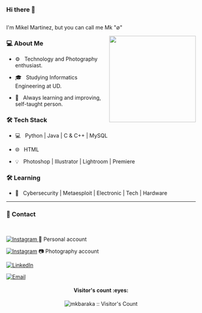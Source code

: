 ### Hi there 👋<h2> 
  I'm Mikel Martinez, but you can call me Mk                 "∅" </h2>


<img align='right' src="https://media.giphy.com/media/Jk9veXoOzMrnC0Y1kU/giphy.gif" width="230">

<h3> 💻 About Me </h3>



- ⚙️ &nbsp; Technology and Photography enthusiast.

- 🎓 &nbsp; Studying Informatics Engineering at UD.

- 🌱 &nbsp; Always learning and improving, self-taught person.



<h3>🛠 Tech Stack</h3>



- 💻 &nbsp; Python | Java | C & C++ | MySQL

- 🌐 &nbsp; HTML 

- 💡 &nbsp; Photoshop | Illustrator | Lightroom | Premiere




<h3>🛠 Learning</h3>

- 🔧 &nbsp;  Cybersecurity |  Metaesploit | Electronic | Tech | Hardware

<hr>


<h3>💬 Contact  </h3>

<br>



<p align="center">

<a href="https://www.instagram.com/mikelmartinez12/"><img alt="Instagram" src="https://img.shields.io/badge/Instagram-mikelmartinez12-purple?style=flat-square&logo=instagram"> </a> 📲 Personal account 

<a href="https://www.instagram.com/mkft0/"><img alt="Instagram" src="https://img.shields.io/badge/Instagram-mkft0-purple?style=flat-square&logo=instagram"></a> 📷 Photography  account 

<a href="https://www.linkedin.com/in/mikel-martinez-a0697211a/"><img alt="LinkedIn" src="https://img.shields.io/badge/LinkedIn-Mikel%20Martinez-purple?style=flat-square&logo=linkedin"></a>

<a href="mailto:mikeltxu12@gmail.com"><img alt="Email" src="https://img.shields.io/badge/Email-mikeltxu12@gmail.com-purple?style=flat-square&logo=gmail"></a>

</p>

 
 

<h4 align="center">Visitor's count :eyes:</h4>

<p align="center"><img src="https://profile-counter.glitch.me/{mkbaraka}/count.svg" alt="mkbaraka :: Visitor's Count" /></p>



